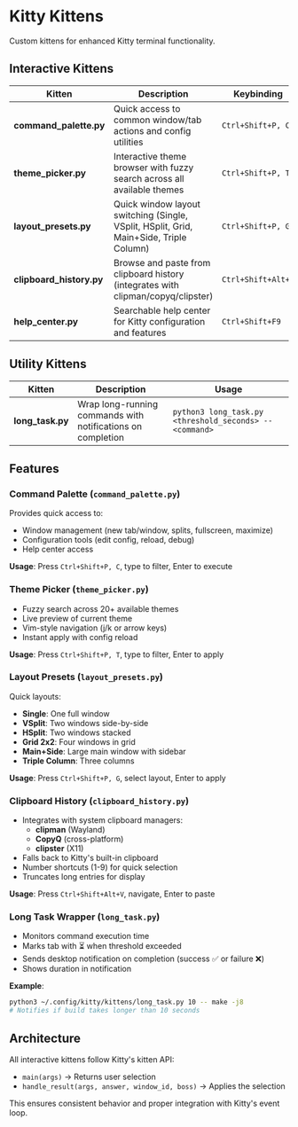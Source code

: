 # Kitty Kittens

Custom kittens for enhanced Kitty terminal functionality.

## Interactive Kittens

| Kitten | Description | Keybinding |
| --- | --- | --- |
| **command_palette.py** | Quick access to common window/tab actions and config utilities | `Ctrl+Shift+P, C` |
| **theme_picker.py** | Interactive theme browser with fuzzy search across all available themes | `Ctrl+Shift+P, T` |
| **layout_presets.py** | Quick window layout switching (Single, VSplit, HSplit, Grid, Main+Side, Triple Column) | `Ctrl+Shift+P, G` |
| **clipboard_history.py** | Browse and paste from clipboard history (integrates with clipman/copyq/clipster) | `Ctrl+Shift+Alt+V` |
| **help_center.py** | Searchable help center for Kitty configuration and features | `Ctrl+Shift+F9` |

## Utility Kittens

| Kitten | Description | Usage |
| --- | --- | --- |
| **long_task.py** | Wrap long-running commands with notifications on completion | `python3 long_task.py <threshold_seconds> -- <command>` |

## Features

### Command Palette (`command_palette.py`)
Provides quick access to:
- Window management (new tab/window, splits, fullscreen, maximize)
- Configuration tools (edit config, reload, debug)
- Help center access

**Usage**: Press `Ctrl+Shift+P, C`, type to filter, Enter to execute

### Theme Picker (`theme_picker.py`)
- Fuzzy search across 20+ available themes
- Live preview of current theme
- Vim-style navigation (j/k or arrow keys)
- Instant apply with config reload

**Usage**: Press `Ctrl+Shift+P, T`, type to filter, Enter to apply

### Layout Presets (`layout_presets.py`)
Quick layouts:
- **Single**: One full window
- **VSplit**: Two windows side-by-side
- **HSplit**: Two windows stacked
- **Grid 2x2**: Four windows in grid
- **Main+Side**: Large main window with sidebar
- **Triple Column**: Three columns

**Usage**: Press `Ctrl+Shift+P, G`, select layout, Enter to apply

### Clipboard History (`clipboard_history.py`)
- Integrates with system clipboard managers:
  - **clipman** (Wayland)
  - **CopyQ** (cross-platform)
  - **clipster** (X11)
- Falls back to Kitty's built-in clipboard
- Number shortcuts (1-9) for quick selection
- Truncates long entries for display

**Usage**: Press `Ctrl+Shift+Alt+V`, navigate, Enter to paste

### Long Task Wrapper (`long_task.py`)
- Monitors command execution time
- Marks tab with ⏳ when threshold exceeded
- Sends desktop notification on completion (success ✅ or failure ❌)
- Shows duration in notification

**Example**:
```bash
python3 ~/.config/kitty/kittens/long_task.py 10 -- make -j8
# Notifies if build takes longer than 10 seconds
```

## Architecture

All interactive kittens follow Kitty's kitten API:
- `main(args)` → Returns user selection
- `handle_result(args, answer, window_id, boss)` → Applies the selection

This ensures consistent behavior and proper integration with Kitty's event loop.
